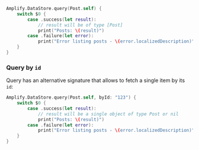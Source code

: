 ```swift
Amplify.DataStore.query(Post.self) {
    switch $0 {
        case .success(let result):
            // result will be of type [Post]
            print("Posts: \(result)")
        case .failure(let error):
            print("Error listing posts - \(error.localizedDescription)")
    }
}
```

### Query by `id`

Query has an alternative signature that allows to fetch a single item by its `id`:

```swift
Amplify.DataStore.query(Post.self, byId: "123") {
    switch $0 {
        case .success(let result):
            // result will be a single object of type Post or nil
            print("Posts: \(result)")
        case .failure(let error):
            print("Error listing posts - \(error.localizedDescription)")
    }
}
```
